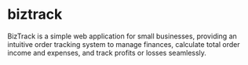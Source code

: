 # biztrack

BizTrack is a simple web application for small businesses, providing an intuitive order tracking system to manage finances, calculate total order income and expenses, and track profits or losses seamlessly.
